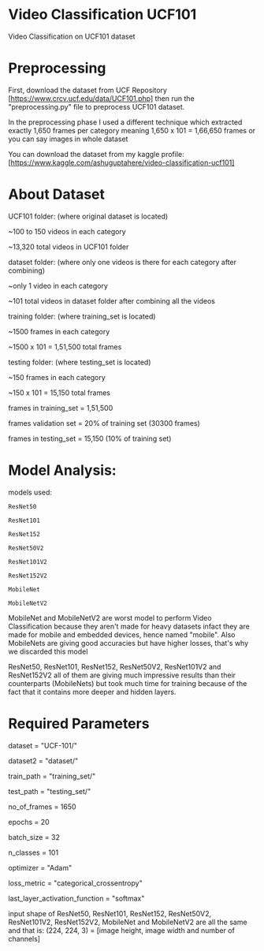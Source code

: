 # Video Classification UCF101
Video Classification on UCF101 dataset


# Preprocessing

First, download the dataset from UCF Repository [https://www.crcv.ucf.edu/data/UCF101.php] then run the "preprocessing.py" file to preprocess UCF101 dataset.

In the preprocessing phase I used a different technique which extracted exactly 1,650 frames per category
meaning 1,650 x 101 = 1,66,650 frames or you can say images in whole dataset

You can download the dataset from my kaggle profile:
	[https://www.kaggle.com/ashuguptahere/video-classification-ucf101]

# About Dataset

UCF101 folder: (where original dataset is located)

~100 to 150 videos in each category

~13,320 total videos in UCF101 folder

dataset folder: (where only one videos is there for each category after combining)

~only 1 video in each category

~101 total videos in dataset folder after combining all the videos

training folder: (where training_set is located)

~1500 frames in each category

~1500 x 101 = 1,51,500 total frames

testing folder: (where testing_set is located)

~150 frames in each category

~150 x 101 = 15,150 total frames


frames in training_set = 1,51,500

frames validation set = 20% of training set (30300 frames)

frames in testing_set = 15,150 (10% of training set)


# Model Analysis:
models used:

	ResNet50
	
	ResNet101

	ResNet152
	
	ResNet50V2
	
	ResNet101V2

	ResNet152V2
	
	MobileNet
	
	MobileNetV2

MobileNet and MobileNetV2 are worst model to perform Video Classification because they aren't made for heavy datasets infact they are made for mobile and embedded devices, hence named "mobile". Also MobileNets are giving good accuracies but have higher losses, that's why we discarded this model

ResNet50, ResNet101, ResNet152, ResNet50V2, ResNet101V2 and ResNet152V2 all of them are giving much impressive results than their counterparts (MobileNets) but took much time for training because of the fact that it contains more deeper and hidden layers.


# Required Parameters

dataset = "UCF-101/"

dataset2 = "dataset/"

train_path = "training_set/"

test_path = "testing_set/"

no_of_frames = 1650

epochs = 20

batch_size = 32

n_classes = 101

optimizer = "Adam"

loss_metric = "categorical_crossentropy"

last_layer_activation_function = "softmax"


input shape of ResNet50, ResNet101, ResNet152, ResNet50V2, ResNet101V2, ResNet152V2, MobileNet and MobileNetV2 are all the same and that is: (224, 224, 3) = [image height, image width and number of channels]
